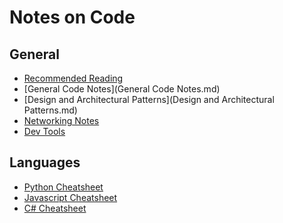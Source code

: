 Notes on Code
=============

General
-------

- [Recommended Reading](Recommended-Reading.md)
- [General Code Notes](General Code Notes.md)
- [Design and Architectural Patterns](Design and Architectural Patterns.md)
- [Networking Notes](Networking-Notes.md)
- [Dev Tools](Dev-Tools.md)

Languages
---------

- [Python Cheatsheet](Python-Cheatsheet.md)
- [Javascript Cheatsheet](Javascript-Cheatsheet.md)
- [C# Cheatsheet](C-sharp-Cheatsheet.md)
